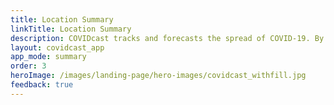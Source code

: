 ```yaml
---
title: Location Summary
linkTitle: Location Summary
description: COVIDcast tracks and forecasts the spread of COVID-19. By Carnegie Mellon's Delphi Research Group.
layout: covidcast_app
app_mode: summary
order: 3
heroImage: /images/landing-page/hero-images/covidcast_withfill.jpg
feedback: true
---
```

